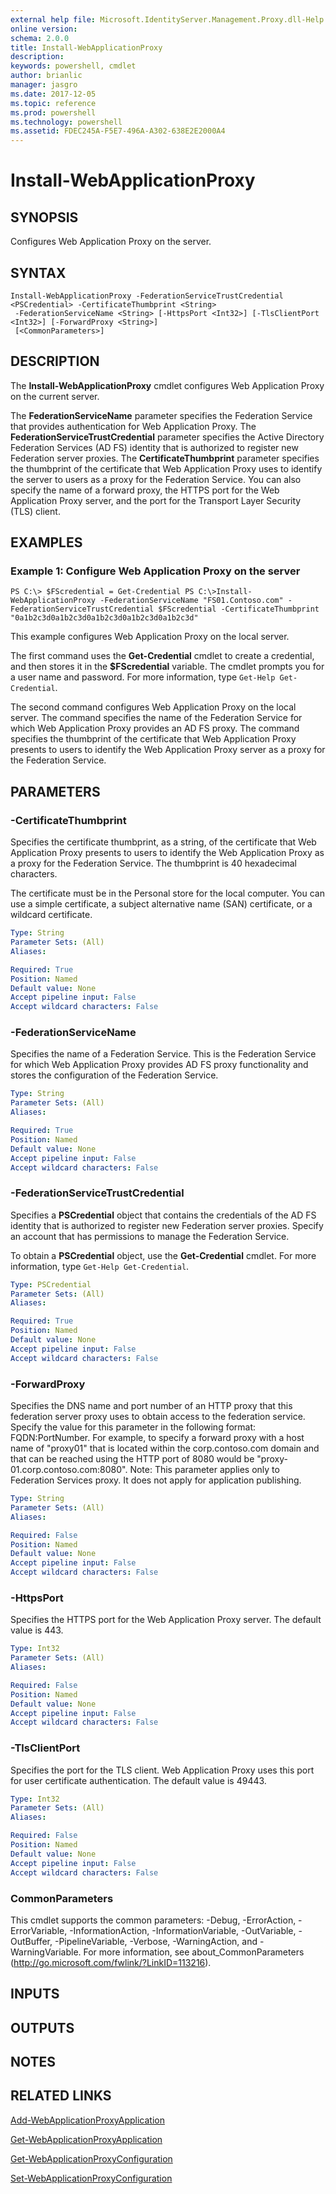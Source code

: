 ```yaml
---
external help file: Microsoft.IdentityServer.Management.Proxy.dll-Help.xml
online version: 
schema: 2.0.0
title: Install-WebApplicationProxy
description: 
keywords: powershell, cmdlet
author: brianlic
manager: jasgro
ms.date: 2017-12-05
ms.topic: reference
ms.prod: powershell
ms.technology: powershell
ms.assetid: FDEC245A-F5E7-496A-A302-638E2E2000A4
---
```


# Install-WebApplicationProxy

## SYNOPSIS
Configures Web Application Proxy on the server.

## SYNTAX

```
Install-WebApplicationProxy -FederationServiceTrustCredential <PSCredential> -CertificateThumbprint <String>
 -FederationServiceName <String> [-HttpsPort <Int32>] [-TlsClientPort <Int32>] [-ForwardProxy <String>]
 [<CommonParameters>]
```

## DESCRIPTION
The **Install-WebApplicationProxy** cmdlet configures Web Application Proxy on the current server.

The **FederationServiceName** parameter specifies the Federation Service that provides authentication for Web Application Proxy.
The **FederationServiceTrustCredential** parameter specifies the Active Directory Federation Services (AD FS) identity that is authorized to register new Federation server proxies.
The **CertificateThumbprint** parameter specifies the thumbprint of the certificate that Web Application Proxy uses to identify the server to users as a proxy for the Federation Service.
You can also specify the name of a forward proxy, the HTTPS port for the Web Application Proxy server, and the port for the Transport Layer Security (TLS) client.

## EXAMPLES

### Example 1: Configure Web Application Proxy on the server
```
PS C:\> $FScredential = Get-Credential PS C:\>Install-WebApplicationProxy -FederationServiceName "FS01.Contoso.com" -FederationServiceTrustCredential $FScredential -CertificateThumbprint "0a1b2c3d0a1b2c3d0a1b2c3d0a1b2c3d0a1b2c3d"
```

This example configures Web Application Proxy on the local server.

The first command uses the **Get-Credential** cmdlet to create a credential, and then stores it in the **$FScredential** variable.
The cmdlet prompts you for a user name and password.
For more information, type `Get-Help Get-Credential`.

The second command configures Web Application Proxy on the local server.
The command specifies the name of the Federation Service for which Web Application Proxy provides an AD FS proxy.
The command specifies the thumbprint of the certificate that Web Application Proxy presents to users to identify the Web Application Proxy server as a proxy for the Federation Service.

## PARAMETERS

### -CertificateThumbprint
Specifies the certificate thumbprint, as a string, of the certificate that Web Application Proxy presents to users to identify the Web Application Proxy as a proxy for the Federation Service.
The thumbprint is 40 hexadecimal characters.

The certificate must be in the Personal store for the local computer.
You can use a simple certificate, a subject alternative name (SAN) certificate, or a wildcard certificate.

```yaml
Type: String
Parameter Sets: (All)
Aliases: 

Required: True
Position: Named
Default value: None
Accept pipeline input: False
Accept wildcard characters: False
```

### -FederationServiceName
Specifies the name of a Federation Service.
This is the Federation Service for which Web Application Proxy provides AD FS proxy functionality and stores the configuration of the Federation Service.

```yaml
Type: String
Parameter Sets: (All)
Aliases: 

Required: True
Position: Named
Default value: None
Accept pipeline input: False
Accept wildcard characters: False
```

### -FederationServiceTrustCredential
Specifies a **PSCredential** object that contains the credentials of the AD FS identity that is authorized to register new Federation server proxies.
Specify an account that has permissions to manage the Federation Service.

To obtain a **PSCredential** object, use the **Get-Credential** cmdlet.
For more information, type `Get-Help Get-Credential`.

```yaml
Type: PSCredential
Parameter Sets: (All)
Aliases: 

Required: True
Position: Named
Default value: None
Accept pipeline input: False
Accept wildcard characters: False
```

### -ForwardProxy
Specifies the DNS name and port number of an HTTP proxy that this federation server proxy uses to obtain access to the federation service.
Specify the value for this parameter in the following format: FQDN:PortNumber.
For example, to specify a forward proxy with a host name of "proxy01" that is located within the corp.contoso.com domain and that can be reached using the HTTP port of 8080 would be "proxy-01.corp.contoso.com:8080".
Note: This parameter applies only to Federation Services proxy.
It does not apply for application publishing.

```yaml
Type: String
Parameter Sets: (All)
Aliases: 

Required: False
Position: Named
Default value: None
Accept pipeline input: False
Accept wildcard characters: False
```

### -HttpsPort
Specifies the HTTPS port for the Web Application Proxy server.
The default value is 443.

```yaml
Type: Int32
Parameter Sets: (All)
Aliases: 

Required: False
Position: Named
Default value: None
Accept pipeline input: False
Accept wildcard characters: False
```

### -TlsClientPort
Specifies the port for the TLS client.
Web Application Proxy uses this port for user certificate authentication.
The default value is 49443.

```yaml
Type: Int32
Parameter Sets: (All)
Aliases: 

Required: False
Position: Named
Default value: None
Accept pipeline input: False
Accept wildcard characters: False
```

### CommonParameters
This cmdlet supports the common parameters: -Debug, -ErrorAction, -ErrorVariable, -InformationAction, -InformationVariable, -OutVariable, -OutBuffer, -PipelineVariable, -Verbose, -WarningAction, and -WarningVariable. For more information, see about_CommonParameters (http://go.microsoft.com/fwlink/?LinkID=113216).

## INPUTS

## OUTPUTS

## NOTES

## RELATED LINKS

[Add-WebApplicationProxyApplication](./Add-WebApplicationProxyApplication.md)

[Get-WebApplicationProxyApplication](./Get-WebApplicationProxyApplication.md)

[Get-WebApplicationProxyConfiguration](./Get-WebApplicationProxyConfiguration.md)

[Set-WebApplicationProxyConfiguration](./Set-WebApplicationProxyConfiguration.md)

